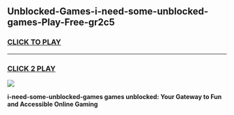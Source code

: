 
## Unblocked-Games-i-need-some-unblocked-games-Play-Free-gr2c5
<h3>
<a href="https://premium76.site?title=i-need-some-unblocked-games&ref=09A">CLICK TO PLAY</a></h3>
<hr>

<h3>
<a href="https://premium76.site?title=i-need-some-unblocked-games&ref=09A">CLICK 2 PLAY</a>
  
</h3>

<a href="https://premium76.site?title=i-need-some-unblocked-games&ref=09A"><img src="https://clearcache.store/games.png"></a>


**i-need-some-unblocked-games games unblocked: Your Gateway to Fun and Accessible Online Gaming**
